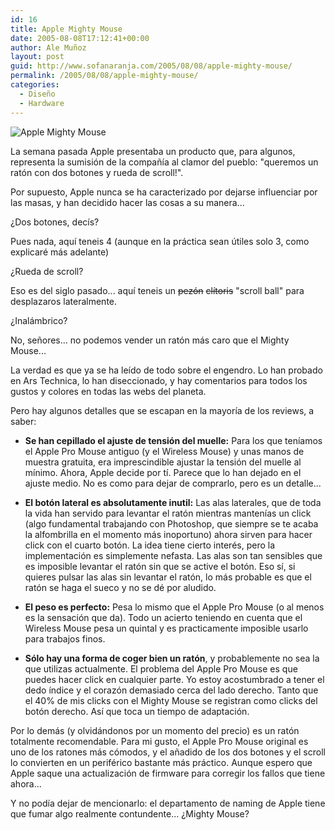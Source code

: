 ```yaml
---
id: 16
title: Apple Mighty Mouse
date: 2005-08-08T17:12:41+00:00
author: Ale Muñoz
layout: post
guid: http://www.sofanaranja.com/2005/08/08/apple-mighty-mouse/
permalink: /2005/08/08/apple-mighty-mouse/
categories:
  - Diseño
  - Hardware
---
```

<img src='/wp-content/thumb-32245532_bb7546df2b.jpg' alt='Apple Mighty Mouse' />

La semana pasada Apple presentaba un producto que, para algunos, representa la sumisión de la compañía al clamor del pueblo: "queremos un ratón con dos botones y rueda de scroll!".

Por supuesto, Apple nunca se ha caracterizado por dejarse influenciar por las masas, y han decidido hacer las cosas a su manera...

¿Dos botones, decís?

Pues nada, aquí teneis 4 (aunque en la práctica sean útiles solo 3, como explicaré más adelante)

¿Rueda de scroll?

Eso es del siglo pasado... aquí teneis un <del>pezón</del> <del>clítoris</del> "scroll ball" para desplazaros lateralmente.

¿Inalámbrico?

No, señores... no podemos vender un ratón más caro que el Mighty Mouse...

La verdad es que ya se ha leído de todo sobre el engendro. Lo han probado en Ars Technica, lo han diseccionado, y hay comentarios para todos los gustos y colores en todas las webs del planeta.

Pero hay algunos detalles que se escapan en la mayoría de los reviews, a saber:

  * **Se han cepillado el ajuste de tensión del muelle:** Para los que teníamos el Apple Pro Mouse antiguo (y el Wireless Mouse) y unas manos de muestra gratuita, era imprescindible ajustar la tensión del muelle al mínimo. Ahora, Apple decide por tí. Parece que lo han dejado en el ajuste medio. No es como para dejar de comprarlo, pero es un detalle...

  * **El botón lateral es absolutamente inutil:** Las alas laterales, que de toda la vida han servido para levantar el ratón mientras mantenías un click (algo fundamental trabajando con Photoshop, que siempre se te acaba la alfombrilla en el momento más inoportuno) ahora sirven para hacer click con el cuarto botón. La idea tiene cierto interés, pero la implementación es simplemente nefasta. Las alas son tan sensibles que es imposible levantar el ratón sin que se active el botón. Eso sí, si quieres pulsar las alas sin levantar el ratón, lo más probable es que el ratón se haga el sueco y no se dé por aludido.

  * **El peso es perfecto:** Pesa lo mismo que el Apple Pro Mouse (o al menos es la sensación que da). Todo un acierto teniendo en cuenta que el Wireless Mouse pesa un quintal y es practicamente imposible usarlo para trabajos finos.

  * **Sólo hay una forma de coger bien un ratón**, y probablemente no sea la que utilizas actualmente. El problema del Apple Pro Mouse es que puedes hacer click en cualquier parte. Yo estoy acostumbrado a tener el dedo índice y el corazón demasiado cerca del lado derecho. Tanto que el 40% de mis clicks con el Mighty Mouse se registran como clicks del botón derecho. Así que toca un tiempo de adaptación.

Por lo demás (y olvidándonos por un momento del precio) es un ratón totalmente recomendable. Para mi gusto, el Apple Pro Mouse original es uno de los ratones más cómodos, y el añadido de los dos botones y el scroll lo convierten en un periférico bastante más práctico. Aunque espero que Apple saque una actualización de firmware para corregir los fallos que tiene ahora...

Y no podía dejar de mencionarlo: el departamento de naming de Apple tiene que fumar algo realmente contundente... ¿Mighty Mouse?